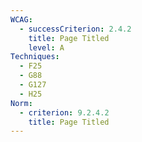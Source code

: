 ```yaml
---
WCAG:
  - successCriterion: 2.4.2
    title: Page Titled
    level: A
Techniques:
  - F25
  - G88
  - G127
  - H25
Norm:
  - criterion: 9.2.4.2
    title: Page Titled
---
```

